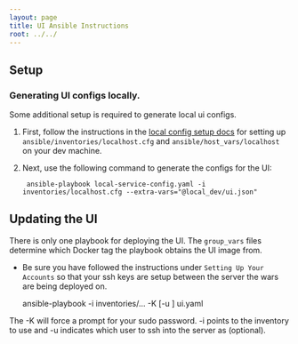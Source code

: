 ```yaml
---
layout: page
title: UI Ansible Instructions
root: ../../
---
```


## Setup

### Generating UI configs locally.
Some additional setup is required to generate local ui configs.

1. First, follow the instructions in the [local config setup docs](Local_Configs.md) for setting up
    `ansible/inventories/localhost.cfg` and `ansible/host_vars/localhost` on your dev machine.

1. Next, use the following command to generate the configs for the UI:

        ansible-playbook local-service-config.yaml -i inventories/localhost.cfg --extra-vars="@local_dev/ui.json"

## Updating the UI

There is only one playbook for deploying the UI.
The `group_vars` files determine which Docker tag the playbook obtains the UI image from.

* Be sure you have followed the instructions under `Setting Up Your Accounts` so that your ssh keys
  are setup between the server the wars are being deployed on.


    ansible-playbook -i inventories/... -K [-u <user>] ui.yaml

The -K will force a prompt for your sudo password. -i points to the inventory to use and -u
indicates which user to ssh into the server as (optional).
